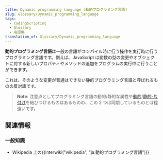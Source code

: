 ```yaml
---
title: Dynamic programming language (動的プログラミング言語)
slug: Glossary/Dynamic_programming_language
tags:
  - CodingScripting
  - Glossary
  - 用語集
translation_of: Glossary/Dynamic_programming_language
---
```

**動的プログラミング言語**は一般の言語がコンパイル時に行う操作を実行時に行うプログラミング言語です。例えば、JavaScript は変数の型の変更やオブジェクトに対する新しいプロパティやメソッドの追加をプログラムの実行中に行うことができます。

これは、そのような変更が普通はできない静的プログラミング言語と呼ばれるものの反対語です。

> **Note:** 注意点としてプログラミング言語の動的/静的な属性や[動的](/ja/docs/Glossary/Dynamic_typing)/[静的-片付け](/ja/docs/Glossary/Static_typing)を結びつけるものはあるものの、この 2 つは同期しているものとは程遠いです。

## 関連情報

### 一般知識

- Wikipedia 上の{{Interwiki("wikipedia", "ja:動的プログラミング言語")}}
